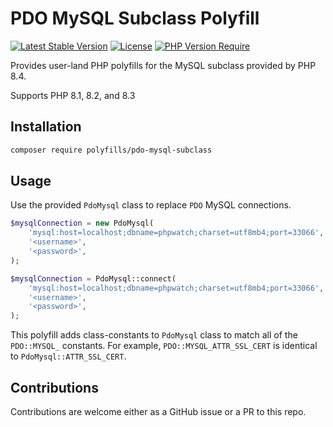 # PDO MySQL Subclass Polyfill

[![Latest Stable Version](http://poser.pugx.org/polyfills/polyfills/pdo-mysql-subclass/v)](https://packagist.org/packages/polyfills/pdo-mysql-subclass) [![License](http://poser.pugx.org/polyfills/pdo-mysql-subclass/license)](https://packagist.org/packages/polyfills/pdo-mysql-subclass) [![PHP Version Require](http://poser.pugx.org/polyfills/pdo-mysql-subclass/require/php)](https://packagist.org/packages/polyfills/pdo-mysql-subclass)

Provides user-land PHP polyfills for the MySQL subclass provided by PHP 8.4.

Supports PHP 8.1, 8.2, and 8.3

## Installation

```bash
composer require polyfills/pdo-mysql-subclass
```

## Usage

Use the provided `PdoMysql` class to replace `PDO` MySQL connections.

```php
$mysqlConnection = new PdoMysql(
    'mysql:host=localhost;dbname=phpwatch;charset=utf8mb4;port=33066',
    '<username>',
    '<password>',
);
```

```php
$mysqlConnection = PdoMysql::connect(
    'mysql:host=localhost;dbname=phpwatch;charset=utf8mb4;port=33066',
    '<username>',
    '<password>',
);
```

This polyfill adds class-constants to `PdoMysql` class to match all of the `PDO::MYSQL_` constants. For example, `PDO::MYSQL_ATTR_SSL_CERT` is identical to `PdoMysql::ATTR_SSL_CERT`.

## Contributions

Contributions are welcome either as a GitHub issue or a PR to this repo.

